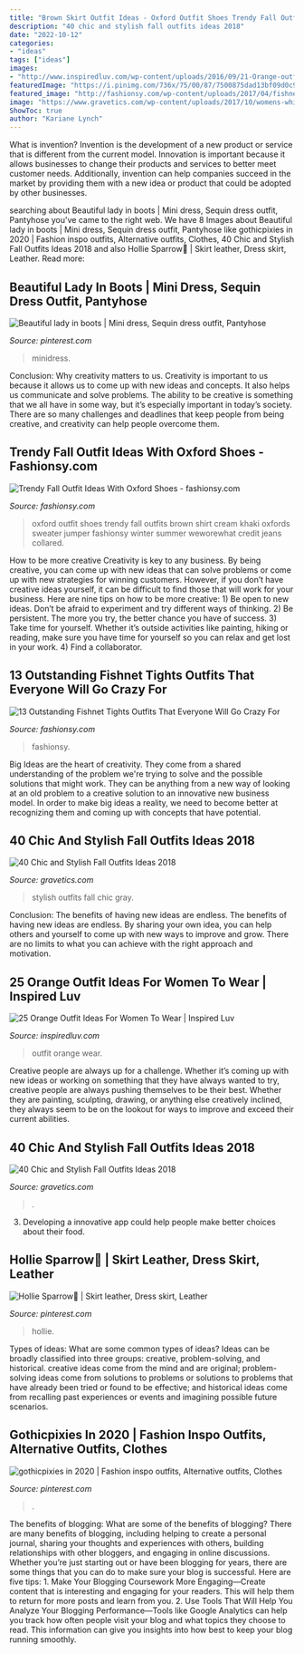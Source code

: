 ```yaml
---
title: "Brown Skirt Outfit Ideas - Oxford Outfit Shoes Trendy Fall Outfits Brown Shirt Cream Khaki Oxfords Sweater Jumper Fashionsy Winter Summer Weworewhat Credit Jeans Collared"
description: "40 chic and stylish fall outfits ideas 2018"
date: "2022-10-12"
categories:
- "ideas"
tags: ["ideas"]
images:
- "http://www.inspiredluv.com/wp-content/uploads/2016/09/21-Orange-outfit-ideas-For-Women.jpg"
featuredImage: "https://i.pinimg.com/736x/75/00/87/7500875dad13bf09d0c968a942e85834.jpg"
featured_image: "http://fashionsy.com/wp-content/uploads/2017/04/fishnet-tights-outfit-4-768x1152.jpg"
image: "https://www.gravetics.com/wp-content/uploads/2017/10/womens-white-scoop-neck-long-sleeved-shirt.jpg"
ShowToc: true
author: "Kariane Lynch"
---
```



What is invention?
Invention is the development of a new product or service that is different from the current model. Innovation is important because it allows businesses to change their products and services to better meet customer needs. Additionally, invention can help companies succeed in the market by providing them with a new idea or product that could be adopted by other businesses.

	

		
searching about Beautiful lady in boots | Mini dress, Sequin dress outfit, Pantyhose you've came to the right web. We have 8 Images about Beautiful lady in boots | Mini dress, Sequin dress outfit, Pantyhose like gothicpixies in 2020 | Fashion inspo outfits, Alternative outfits, Clothes, 40 Chic and Stylish Fall Outfits Ideas 2018 and also Hollie Sparrow💖 | Skirt leather, Dress skirt, Leather. Read more:
		
    
## Beautiful Lady In Boots | Mini Dress, Sequin Dress Outfit, Pantyhose

<img loading=lazy src="https://i.pinimg.com/736x/83/b5/c6/83b5c6d889c3457c07c9424073fd1ffe.jpg" onerror="this.onerror=null;this.src='https://tse4.mm.bing.net/th?id=OIP.Uw84VlNFGP8ZxZfyFCHjhwHaMR&amp;pid=15.1';" alt="Beautiful lady in boots | Mini dress, Sequin dress outfit, Pantyhose">

_Source: pinterest.com_

>minidress. 

	

Conclusion: Why creativity matters to us.
Creativity is important to us because it allows us to come up with new ideas and concepts. It also helps us communicate and solve problems. The ability to be creative is something that we all have in some way, but it’s especially important in today’s society. There are so many challenges and deadlines that keep people from being creative, and creativity can help people overcome them.

    
## Trendy Fall Outfit Ideas With Oxford Shoes - Fashionsy.com

<img loading=lazy src="http://fashionsy.com/wp-content/uploads/2014/09/cc5ba345e4f3498e1c28c0b16f656b6a.jpg" onerror="this.onerror=null;this.src='https://tse2.mm.bing.net/th?id=OIP._UQIJXveAEupgD_HdRKr6gHaKZ&amp;pid=15.1';" alt="Trendy Fall Outfit Ideas With Oxford Shoes - fashionsy.com">

_Source: fashionsy.com_

>oxford outfit shoes trendy fall outfits brown shirt cream khaki oxfords sweater jumper fashionsy winter summer weworewhat credit jeans collared. 

	

How to be more creative
Creativity is key to any business. By being creative, you can come up with new ideas that can solve problems or come up with new strategies for winning customers. However, if you don’t have creative ideas yourself, it can be difficult to find those that will work for your business. Here are nine tips on how to be more creative: 1) Be open to new ideas. Don’t be afraid to experiment and try different ways of thinking. 2) Be persistent. The more you try, the better chance you have of success. 3) Take time for yourself. Whether it’s outside activities like painting, hiking or reading, make sure you have time for yourself so you can relax and get lost in your work. 4) Find a collaborator.

    
## 13 Outstanding Fishnet Tights Outfits That Everyone Will Go Crazy For

<img loading=lazy src="http://fashionsy.com/wp-content/uploads/2017/04/fishnet-tights-outfit-4-768x1152.jpg" onerror="this.onerror=null;this.src='https://tse4.mm.bing.net/th?id=OIP.8LM3B6dkJY08AhQOZLfm1AHaLH&amp;pid=15.1';" alt="13 Outstanding Fishnet Tights Outfits That Everyone Will Go Crazy For">

_Source: fashionsy.com_

>fashionsy. 

	

Big Ideas are the heart of creativity. They come from a shared understanding of the problem we're trying to solve and the possible solutions that might work. They can be anything from a new way of looking at an old problem to a creative solution to an innovative new business model. In order to make big ideas a reality, we need to become better at recognizing them and coming up with concepts that have potential.

    
## 40 Chic And Stylish Fall Outfits Ideas 2018

<img loading=lazy src="http://www.gravetics.com/wp-content/uploads/2017/10/womens-gray-long-cardigan-gray-deep-v-neck-top-white-dress-pants-and-black-close-toe-heels.jpg" onerror="this.onerror=null;this.src='https://tse3.mm.bing.net/th?id=OIP.3oWCT3Vfs4AeaZxiotZEtAHaQC&amp;pid=15.1';" alt="40 Chic and Stylish Fall Outfits Ideas 2018">

_Source: gravetics.com_

>stylish outfits fall chic gray. 

	

Conclusion: The benefits of having new ideas are endless.
The benefits of having new ideas are endless. By sharing your own idea, you can help others and yourself to come up with new ways to improve and grow. There are no limits to what you can achieve with the right approach and motivation.

    
## 25 Orange Outfit Ideas For Women To Wear | Inspired Luv

<img loading=lazy src="http://www.inspiredluv.com/wp-content/uploads/2016/09/21-Orange-outfit-ideas-For-Women.jpg" onerror="this.onerror=null;this.src='https://tse2.mm.bing.net/th?id=OIP.daHkGt2edlnZSkCD14uYoQHaK3&amp;pid=15.1';" alt="25 Orange Outfit Ideas For Women To Wear | Inspired Luv">

_Source: inspiredluv.com_

>outfit orange wear. 

	

Creative people are always up for a challenge. Whether it’s coming up with new ideas or working on something that they have always wanted to try, creative people are always pushing themselves to be their best. Whether they are painting, sculpting, drawing, or anything else creatively inclined, they always seem to be on the lookout for ways to improve and exceed their current abilities.

    
## 40 Chic And Stylish Fall Outfits Ideas 2018

<img loading=lazy src="https://www.gravetics.com/wp-content/uploads/2017/10/womens-white-scoop-neck-long-sleeved-shirt.jpg" onerror="this.onerror=null;this.src='https://tse4.mm.bing.net/th?id=OIP.tu-ozXNFGEx8UxNvPfsdcAHaRX&amp;pid=15.1';" alt="40 Chic and Stylish Fall Outfits Ideas 2018">

_Source: gravetics.com_

>. 

	

3. Developing a innovative app could help people make better choices about their food.

    
## Hollie Sparrow💖 | Skirt Leather, Dress Skirt, Leather

<img loading=lazy src="https://i.pinimg.com/736x/d3/bb/6a/d3bb6a9dec3e2c00a40b8bf08bba3ae2.jpg" onerror="this.onerror=null;this.src='https://tse1.mm.bing.net/th?id=OIP.lY5LMoS7F2ROAnnQ3qxCPwHaNb&amp;pid=15.1';" alt="Hollie Sparrow💖 | Skirt leather, Dress skirt, Leather">

_Source: pinterest.com_

>hollie. 

	

Types of ideas: What are some common types of ideas?
Ideas can be broadly classified into three groups: creative, problem-solving, and historical. creative ideas come from the mind and are original; problem-solving ideas come from solutions to problems or solutions to problems that have already been tried or found to be effective; and historical ideas come from recalling past experiences or events and imagining possible future scenarios.

    
## Gothicpixies In 2020 | Fashion Inspo Outfits, Alternative Outfits, Clothes

<img loading=lazy src="https://i.pinimg.com/736x/75/00/87/7500875dad13bf09d0c968a942e85834.jpg" onerror="this.onerror=null;this.src='https://tse3.mm.bing.net/th?id=OIP.9Xr12eAbg5k2Ytm9fB-XKgHaSE&amp;pid=15.1';" alt="gothicpixies in 2020 | Fashion inspo outfits, Alternative outfits, Clothes">

_Source: pinterest.com_

>. 

	

The benefits of blogging: What are some of the benefits of blogging?
There are many benefits of blogging, including helping to create a personal journal, sharing your thoughts and experiences with others, building relationships with other bloggers, and engaging in online discussions. Whether you’re just starting out or have been blogging for years, there are some things that you can do to make sure your blog is successful. Here are five tips: 1. Make Your Blogging Coursework More Engaging—Create content that is interesting and engaging for your readers. This will help them to return for more posts and learn from you.
2. Use Tools That Will Help You Analyze Your Blogging Performance—Tools like Google Analytics can help you track how often people visit your blog and what topics they choose to read. This information can give you insights into how best to keep your blog running smoothly.


